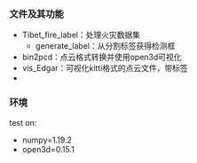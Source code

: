 ### 文件及其功能

- Tibet_fire_label：处理火灾数据集
  - generate_label：从分割标签获得检测框
- bin2pcd：点云格式转换并使用open3d可视化
- vis_Edgar：可视化kitti格式的点云文件，带标签
- 



### 环境 

test on:
- numpy=1.19.2
- open3d=0.15.1




